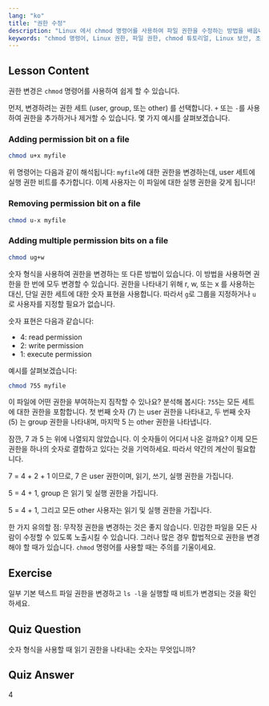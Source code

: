 ```yaml
---
lang: "ko"
title: "권한 수정"
description: "Linux 에서 chmod 명령어를 사용하여 파일 권한을 수정하는 방법을 배웁니다. 안전한 파일 관리를 위한 심볼릭 및 숫자 모드를 이해합니다. 지금 학습을 시작하세요!"
keywords: "chmod 명령어, Linux 권한, 파일 권한, chmod 튜토리얼, Linux 보안, 초보자 Linux, Linux 가이드, chmod 숫자"
---
```


## Lesson Content

권한 변경은 `chmod` 명령어를 사용하여 쉽게 할 수 있습니다.

먼저, 변경하려는 권한 세트 (user, group, 또는 other) 를 선택합니다. `+` 또는 `-`를 사용하여 권한을 추가하거나 제거할 수 있습니다. 몇 가지 예시를 살펴보겠습니다.

### Adding permission bit on a file

```bash
chmod u+x myfile
```

위 명령어는 다음과 같이 해석됩니다: `myfile`에 대한 권한을 변경하는데, user 세트에 실행 권한 비트를 추가합니다. 이제 사용자는 이 파일에 대한 실행 권한을 갖게 됩니다!

### Removing permission bit on a file

```bash
chmod u-x myfile
```

### Adding multiple permission bits on a file

```bash
chmod ug+w
```

숫자 형식을 사용하여 권한을 변경하는 또 다른 방법이 있습니다. 이 방법을 사용하면 권한을 한 번에 모두 변경할 수 있습니다. 권한을 나타내기 위해 r, w, 또는 x 를 사용하는 대신, 단일 권한 세트에 대한 숫자 표현을 사용합니다. 따라서 `g`로 그룹을 지정하거나 `u`로 사용자를 지정할 필요가 없습니다.

숫자 표현은 다음과 같습니다:

- 4: read permission
- 2: write permission
- 1: execute permission

예시를 살펴보겠습니다:

```bash
chmod 755 myfile
```

이 파일에 어떤 권한을 부여하는지 짐작할 수 있나요? 분석해 봅시다: `755`는 모든 세트에 대한 권한을 포함합니다. 첫 번째 숫자 (7) 는 user 권한을 나타내고, 두 번째 숫자 (5) 는 group 권한을 나타내며, 마지막 5 는 other 권한을 나타냅니다.

잠깐, 7 과 5 는 위에 나열되지 않았습니다. 이 숫자들이 어디서 나온 걸까요? 이제 모든 권한을 하나의 숫자로 결합하고 있다는 것을 기억하세요. 따라서 약간의 계산이 필요합니다.

7 = 4 + 2 + 1 이므로, 7 은 user 권한이며, 읽기, 쓰기, 실행 권한을 가집니다.

5 = 4 + 1, group 은 읽기 및 실행 권한을 가집니다.

5 = 4 + 1, 그리고 모든 other 사용자는 읽기 및 실행 권한을 가집니다.

한 가지 유의할 점: 무작정 권한을 변경하는 것은 좋지 않습니다. 민감한 파일을 모든 사람이 수정할 수 있도록 노출시킬 수 있습니다. 그러나 많은 경우 합법적으로 권한을 변경해야 할 때가 있습니다. `chmod` 명령어를 사용할 때는 주의를 기울이세요.

## Exercise

일부 기본 텍스트 파일 권한을 변경하고 `ls -l`을 실행할 때 비트가 변경되는 것을 확인하세요.

## Quiz Question

숫자 형식을 사용할 때 읽기 권한을 나타내는 숫자는 무엇입니까?

## Quiz Answer

4
